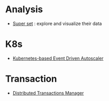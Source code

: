 # Analysis
- [Super set](https://github.com/apache/superset) : explore and visualize their data

# K8s
- [Kubernetes-based Event Driven Autoscaler](https://keda.sh/)
# Transaction
- [Distributed Transactions Manager](https://github.com/dtm-labs/dtm)

